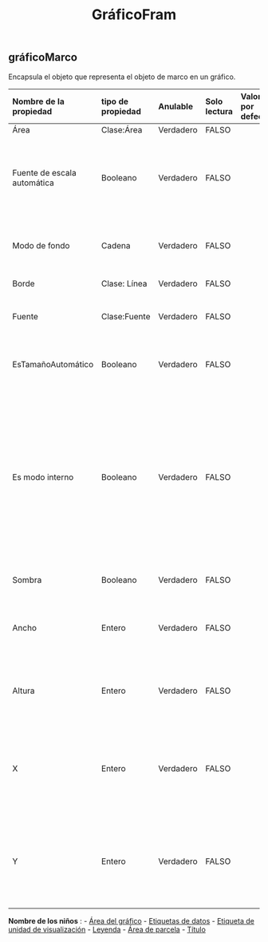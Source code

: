 ﻿---
title: GráficoFram
second_title: Aspose.Cells Cloud Documen
type: docs
url: /es/specification/model/chartframe/
description: "Aspose.Cells Especificación del modelo de nube: ChartFrame. Maneje sin esfuerzo Excel y otros documentos de hoja de cálculo con funciones como abrir, generar, editar, dividir, fusionar, comparar y convertir."
kwords: Excel, Office, hoja de cálculo, nube REST API, ChartFrame
weight: 50
---
## **gráficoMarco**

 Encapsula el objeto que representa el objeto de marco en un gráfico.

| Nombre de la propiedad| tipo de propiedad| Anulable| Solo lectura| Valor por defecto| Descripción|
|:- |:- |:- |:- |:- |:- |
| Área| Clase:Área| Verdadero| FALSO|| Obtiene el área.|
| Fuente de escala automática| Booleano| Verdadero| FALSO|| Verdadero si el texto del objeto cambia el tamaño de fuente cuando cambia el tamaño del objeto. El valor por defecto es verdadero.|
| Modo de fondo| Cadena| Verdadero| FALSO|| Obtiene y establece el modo de visualización del fondo.|
| Borde| Clase: Línea| Verdadero| FALSO|| Obtiene la frontera.|
| Fuente| Clase:Fuente| Verdadero| FALSO|| Obtiene un objeto del objeto ChartFrame especificado.|
| EsTamañoAutomático| Booleano| Verdadero| FALSO|| Indica si el tamaño del marco del gráfico se ajusta automáticamente.|
| Es modo interno| Booleano| Verdadero| FALSO||Indica si el tamaño del área de trazado incluye las marcas de graduación y las etiquetas de los ejes. Falso especifica que el tamaño determinará el tamaño del área de trazado, las marcas de graduación y las etiquetas de los ejes.|
| Sombra| Booleano| Verdadero| FALSO|| Verdadero si el marco tiene una sombra.|
| Ancho| Entero| Verdadero| FALSO|| Obtiene o establece el ancho del marco en unidades de 1/4000 del área del gráfico.|
| Altura| Entero| Verdadero| FALSO|| Obtiene o establece la altura del marco en unidades de 1/4000 del área del gráfico.|
| X| Entero| Verdadero| FALSO|| Obtiene o establece la coordenada x de la esquina superior izquierda en unidades de 1/4000 del área del gráfico.|
| Y| Entero| Verdadero| FALSO|| Obtiene o establece la coordenada y de la esquina superior izquierda en unidades de 1/4000 del área del gráfico.|

**Nombre de los niños** : 
	-  [Área del gráfico](chartarea) 
	-  [Etiquetas de datos](datalabels) 
	-  [Etiqueta de unidad de visualización](displayunitlabel) 
	-  [Leyenda](legend) 
	-  [Área de parcela](plotarea) 
	-  [Título](title) 
